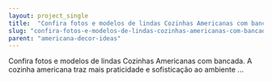 ```yaml
---
layout: project_single
title:  "Confira fotos e modelos de lindas Cozinhas Americanas com bancada. A cozinha americana traz mais praticidade e sofisticação ao ambiente ..."
slug: "confira-fotos-e-modelos-de-lindas-cozinhas-americanas-com-bancada-a-cozinha-americana-traz-mais"
parent: "americana-decor-ideas"
---
```

Confira fotos e modelos de lindas Cozinhas Americanas com bancada. A cozinha americana traz mais praticidade e sofisticação ao ambiente ...